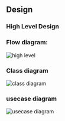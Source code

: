 ## Design

### High Level Design

### Flow diagram:

![high level](https://user-images.githubusercontent.com/62956242/153260605-642e78e1-2c23-4fe3-9489-764825898850.png)

### Class diagram

![class diagram](https://user-images.githubusercontent.com/62956242/153261129-6d1173e0-dcd0-4b80-a8c0-8204cb0cc22a.png)

### usecase diagram

![usecase diagram](https://user-images.githubusercontent.com/62956242/153261776-018e543e-88b7-4e30-ac17-f3464d37b576.png)






